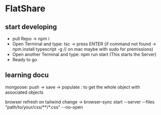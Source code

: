 # FlatShare

## start developing

- pull Repo -> npm i
- Open Terminal and type: tsc -> press ENTER (if command not found -> npm install typescript -g // on mac maybe with sudo for premissions)
- Open another Terminal and type: npm run start (This starts the Server)
- Ready to go

## learning docu

mongoose:
push -> save -> populate : to get the whole object with associated objects


browser refresh on tailwind change -> browser-sync start --server --files "path/to/your/css/**/*.css" --no-open
